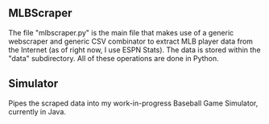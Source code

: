 MLBScraper
-----------

The file "mlbscraper.py" is the main file that makes use of a generic webscraper and generic CSV combinator to extract MLB player data from the Internet (as of right now, I use ESPN Stats). The data is stored within the "data" subdirectory. All of these operations are done in Python.

Simulator
----------
Pipes the scraped data into my work-in-progress Baseball Game Simulator, currently in Java.
